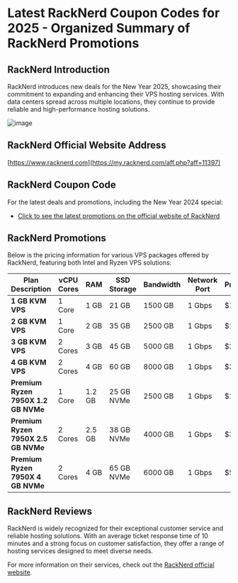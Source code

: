# Latest RackNerd Coupon Codes for 2025 - Organized Summary of RackNerd Promotions

## RackNerd Introduction
RackNerd introduces new deals for the New Year 2025, showcasing their commitment to expanding and enhancing their VPS hosting services. With data centers spread across multiple locations, they continue to provide reliable and high-performance hosting solutions.

![image](https://github.com/ballienevent/RackNerd/assets/167661625/7955e5e8-4d5d-4415-9c7f-f5f5bdc22819)

## RackNerd Official Website Address
[https://www.racknerd.com](https://my.racknerd.com/aff.php?aff=11397)

## RackNerd Coupon Code
For the latest deals and promotions, including the New Year 2024 special:
- [Click to see the latest promotions on the official website of RackNerd](https://my.racknerd.com/aff.php?aff=11397)

## RackNerd Promotions
Below is the pricing information for various VPS packages offered by RackNerd, featuring both Intel and Ryzen VPS solutions:

| Plan Description                     | vCPU Cores | RAM   | SSD Storage | Bandwidth               | Network Port | Price/Year | Order Link                                      |
|--------------------------------------|------------|-------|-------------|-------------------------|--------------|------------|-------------------------------------------------|
| **1 GB KVM VPS**                     | 1 Core     | 1 GB  | 21 GB       | 1500 GB                 | 1 Gbps       | $11.49     | [Order Now](https://my.racknerd.com/aff.php?aff=11397)   |
| **2 GB KVM VPS**                     | 1 Core     | 2 GB  | 35 GB       | 2500 GB                 | 1 Gbps       | $17.38     | [Order Now](https://my.racknerd.com/aff.php?aff=11397)   |
| **3 GB KVM VPS**                     | 2 Cores    | 3 GB  | 45 GB       | 5000 GB                 | 1 Gbps       | $27.98     | [Order Now](https://my.racknerd.com/aff.php?aff=11397)   |
| **4 GB KVM VPS**                     | 2 Cores    | 4 GB  | 60 GB       | 8000 GB                 | 1 Gbps       | $37.38     | [Order Now](https://my.racknerd.com/aff.php?aff=11397)   |
| **Premium Ryzen 7950X 1.2 GB NVMe**  | 1 Core     | 1.2 GB| 25 GB NVMe  | 2500 GB                 | 1 Gbps       | $18.88     | [Order Now](https://my.racknerd.com/aff.php?aff=11397)   |
| **Premium Ryzen 7950X 2.5 GB NVMe**  | 2 Cores    | 2.5 GB| 38 GB NVMe  | 4000 GB                 | 1 Gbps       | $32.98     | [Order Now](https://my.racknerd.com/aff.php?aff=11397)   |
| **Premium Ryzen 7950X 4 GB NVMe**    | 2 Cores    | 4 GB  | 65 GB NVMe  | 6000 GB                 | 1 Gbps       | $55.88     | [Order Now](https://my.racknerd.com/aff.php?aff=11397)   |

## RackNerd Reviews
RackNerd is widely recognized for their exceptional customer service and reliable hosting solutions. With an average ticket response time of 10 minutes and a strong focus on customer satisfaction, they offer a range of hosting services designed to meet diverse needs.

For more information on their services, check out the [RackNerd official website](https://my.racknerd.com/aff.php?aff=11397).
